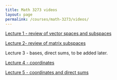 ```yaml
---
title: Math 3273 videos
layout: page
permalink: /courses/math-3273/videos/
---
```

[Lecture 1 - review of vector spaces and subspaces](/courses/math-3273/videos/lecture-1)

[Lecture 2- review of matrix subspaces](/courses/math-3273/videos/lecture-2)

Lecture 3 - bases, direct sums, to be added later.

[Lecture 4 - coordinates](/courses/math-3273/videos/lecture-4)

[Lecture 5 - coordinates and direct sums](/courses/math-3273/videos/lecture-5)
